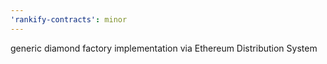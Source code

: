 ```yaml
---
'rankify-contracts': minor
---
```


generic diamond factory implementation via Ethereum Distribution System
